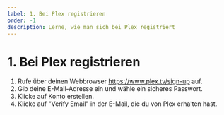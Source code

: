 ```yaml
---
label: 1. Bei Plex registrieren
order: -1
description: Lerne, wie man sich bei Plex registriert
---
```


# 1. Bei Plex registrieren

1. Rufe über deinen Webbrowser https://www.plex.tv/sign-up auf.
2. Gib deine E-Mail-Adresse ein und wähle ein sicheres Passwort.
3. Klicke auf Konto erstellen.
4. Klicke auf "Verify Email" in der E-Mail, die du von Plex erhalten hast.
